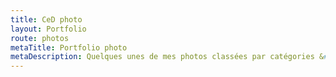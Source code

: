 ```yaml
---
title: CeD photo
layout: Portfolio
route: photos
metaTitle: Portfolio photo
metaDescription: Quelques unes de mes photos classées par catégories &#58; Vue du ciel, Paysages, Nature, Couchers de soleil
---
```

